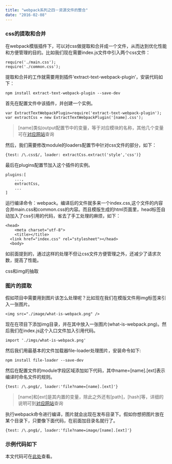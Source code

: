 ```yaml
---
title: "webpack系列之四－资源文件的整合"
date: "2016-02-08"
---
```


### css的提取和合并
在webpack模版插件下，可以对css做提取和合并成一个文件，从而达到优化性能和方便管理的目的。比如我们现在需要index.js文件中引入两个css文件：

```
require('./main.css');
require('./common.css');
```
提取和合并的工作就需要用到插件‘extract-text-webpack-plugin’，安装代码如下：

```
npm install extract-text-webpack-plugin --save-dev
```

首先在配置文件中该插件，并创建一个实例。

```
var ExtractTextWebpackPlugin=require('extract-text-webpack-plugin');
var extractCss = new ExtractTextWebpackPlugin('[name].css');
```

> [name]类似output配置节中的变量，等于对应模块的名称，其他几个变量可在[对应网站](https://github.com/webpack/extract-text-webpack-plugin)查询

然后，我们需要修改module的loaders配置节中针对css文件的部分，如下：

```
{test: /\.css$/, loader: extractCss.extract('style','css')}
```

最后在plugins配置节加入这个插件的实例。

```
plugins:[
	...,
	extractCss,
	...
]
```

运行编译命令：webpack。编译后的文件就多来一个index.css,这个文件的内容合并main.css和common.css的内容。而且模版生成的html页面里，head标签自动加入了css引用的代码，省去了手工处理的麻烦，如下：

```
<head>
    <meta charset="utf-8">
    <title></title>
  <link href="index.css" rel="stylesheet"></head>
  <body>
```

如前面提到的，通过这样的处理不但让css文件方便管理之外，还减少了请求次数，提高了性能。

css和img的抽取

### 图片的提取
假如项目中需要用到图片该怎么处理呢？比如现在我们在模版文件用img标签来引入一张图片。

```
<img src="./image/what-is-webpack.png" />
```

现在在项目下添加img目录，并在其中放入一张图片(what-is-webpack.png)。然后我们在index.js这个入口文件加入引用代码。

```
import './imgs/what-is-webpack.png'
```

然后我们用最基本的文件加载器file-loader处理图片，安装命令如下:

```
npm install file-loader --save-dev
```

然后在配置文件的module字段区域添加如下代码，其中name=[name].[ext]表示编译时命名文件的规则。 

```
{test: /\.png$/, loader:'file?name=[name].[ext]'}
```
 
>  [name]和[ext]是其内置的变量，除此之外还有[path]，[hash]等，详细的说明可到[对应网站](https://github.com/webpack/file-loader)查询

执行webpack命令进行编译，图片就会出现在发布目录下。假如你想把图片放在某个目录下，只要像下面代码，在前面加目录名就行了。

```
{test: /\.png$/, loader:'file?name=image/[name].[ext]'}
```


### 示例代码如下

本文代码可在[此处](https://github.com/twomeetings/webpackPluginExtension)查看。
